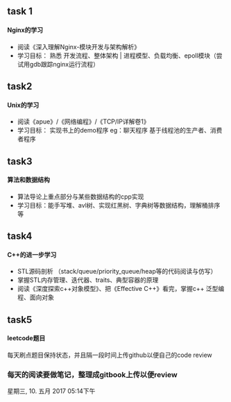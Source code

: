 ## task 1

#### Nginx的学习 

+ 阅读《深入理解Nginx-模块开发与架构解析》
+ 学习目标： 熟悉 开发流程、整体架构 | 进程模型、负载均衡、epoll模块（尝试用gdb跟踪nginx运行流程）

## task2

#### Unix的学习 ####

+ 阅读《apue》/《网络编程》/《TCP/IP详解卷1》
 + 学习目标： 实现书上的demo程序     eg：聊天程序 基于线程池的生产者、消费者程序
 
## task3 ##

#### 算法和数据结构 ####

+ 算法导论上重点部分与某些数据结构的cpp实现
+ 学习目标：能手写堆、avl树、实现红黑树、字典树等数据结构，理解桶排序等
 
## task4 ##

#### C++的进一步学习 ####
+ STL源码剖析 （stack/queue/priority_queue/heap等的代码阅读与仿写）
+ 掌握STL内存管理、迭代器、traits、典型容器的原理
+ 阅读《深度探索c++对象模型》、把《Effective C++》看完，掌握c++ 泛型编程、面向对象

## task5 ##

#### leetcode题目 ####
每天刷点题目保持状态，并且隔一段时间上传github以便自己的code review 

### 每天的阅读要做笔记，整理成gitbook上传以便review ### 

星期三, 10. 五月 2017 05:14下午 



